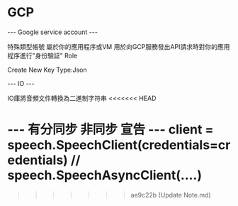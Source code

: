 # GCP

--- Google service account ---

特殊類型帳號 屬於你的應用程序或VM 用於向GCP服務發出API請求時對你的應用程序進行"身份驗証" Role

Create New Key  Type:Json

--- IO ---

IO庫將音頻文件轉換為二進制字符串
<<<<<<< HEAD

--- 有分同步 非同步 宣告 ---
client = speech.SpeechClient(credentials=credentials) // speech.SpeechAsyncClient(....)
=======
>>>>>>> ae9c22b (Update Note.md)

